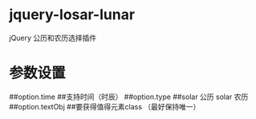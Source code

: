 # jquery-losar-lunar
jQuery 公历和农历选择插件

# 参数设置
##option.time 
##支持时间（时辰）
##option.type 
##solar 公历  solar 农历
##option.textObj 
##要获得值得元素class （最好保持唯一）
